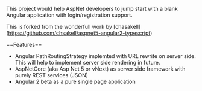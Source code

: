 This project would help AspNet developers to jump start with a blank Angular application with login/registration support.

This is forked from the wonderfull work by [chasakell] (https://github.com/chsakell/aspnet5-angular2-typescript)

==Features==
* Angular PathRoutingStrategy implemted with URL rewrite on server side. This will help to implement server side rendering in future.
* AspNetCore (aka Asp Net 5 or vNext) as server side framework with purely REST services (JSON)
* Angular 2 beta as a pure single page application
